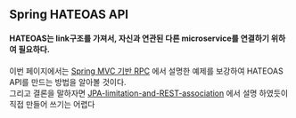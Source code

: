 Spring HATEOAS API
------
#### HATEOAS는 link구조를 가져서, 자신과 연관된 다른 microservice를 연결하기 위하여 필요하다.  
이번 페이지에서는 [Spring MVC 기반 RPC](https://github.com/TheOpenCloudEngine/uEngine-cloud/wiki/Spring-MVC-기반-RPC) 에서 설명한 예제를 보강하여 HATEOAS API를 만드는 방법을 알아볼 것이다.  
그리고 결론을 말하자면 [JPA-limitation-and-REST-association](https://github.com/TheOpenCloudEngine/uEngine-cloud/wiki/JPA-limitation-and-REST-association) 에서 설명 하였듯이 직접 만들어 쓰기는 어렵다  


 